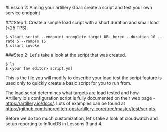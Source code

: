 #Lesson 2: Aiming your artillery
Goal: create a script and test your own service endpoint

###Step 1: Create a simple load script with a short duration and small load (<25 TPS).

```
$ slsart script --endpoint <complete target URL here> --duration 10 --rate 5 --rampTo 15
$ slsart invoke
```

###Step 2: Let's take a look at the script that was created.

```
$ ls
$ <your fav editor> script.yml
```

This is the file you will modify to describe your load test the script feature is used only to quickly create a basic script for you to run from.

The load script determines what targets are load tested and how.  Artillery.io's configuration script is fully documented on their web page - https://artillery.io/docs/.  Lots of examples can be found at https://github.com/shoreditch-ops/artillery-core/tree/master/test/scripts.

Before we do too much customization, let's take a look at cloudwatch and setup reporting to InfluxDB in Lessons 3 and 4.
